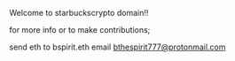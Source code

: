 Welcome to starbuckscrypto domain!!


for more info or to make contributions;

send eth to bspirit.eth 
email [bthespirit777@protonmail.com](https://protonmail.com)
